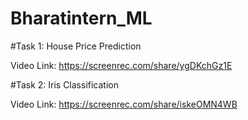 # Bharatintern_ML

#Task 1: House Price Prediction

Video Link:  https://screenrec.com/share/ygDKchGz1E

#Task 2: Iris Classification

Video Link: https://screenrec.com/share/iskeOMN4WB
